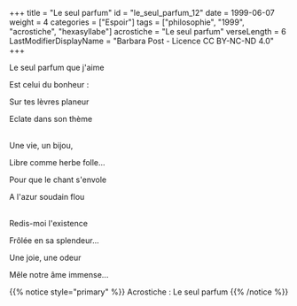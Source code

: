 +++
title = "Le seul parfum"
id = "le_seul_parfum_12"
date = 1999-06-07
weight = 4
categories = ["Espoir"]
tags = ["philosophie", "1999", "acrostiche", "hexasyllabe"]
acrostiche = "Le seul parfum"
verseLength = 6
LastModifierDisplayName = "Barbara Post - Licence CC BY-NC-ND 4.0"
+++

Le seul parfum que j'aime

Est celui du bonheur :

Sur tes lèvres planeur

Eclate dans son thème

 \
Une vie, un bijou,

Libre comme herbe folle...

Pour que le chant s'envole

A l'azur soudain flou

 \
Redis-moi l'existence

Frôlée en sa splendeur...

Une joie, une odeur

Mêle notre âme immense...

{{% notice style="primary" %}}
Acrostiche : Le seul parfum
{{% /notice %}}
